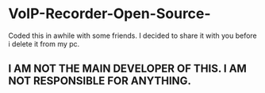 # VoIP-Recorder-Open-Source-
Coded this in awhile with some friends. I decided to share it with you before i delete it from my pc.

## I AM NOT THE MAIN DEVELOPER OF THIS. I AM NOT RESPONSIBLE FOR ANYTHING.
